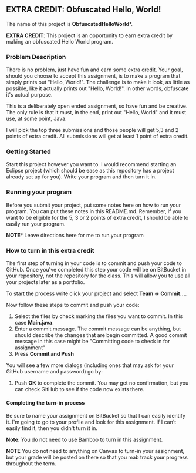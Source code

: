 ## EXTRA CREDIT: Obfuscated Hello, World!

The name of this project is **ObfuscatedHelloWorld***.

**EXTRA CREDIT**: This project is an opportunity to earn extra credit by making an obfuscated Hello World program.

### Problem Description

There is no problem, just have fun and earn some extra credit. Your goal, should you choose to accept this assignment, is to make a program that simply prints out "Hello, World!". The challenge is to make it look, as little as possible, like it actually prints out "Hello, World!". In other words, obfuscate it's actual purpose. 

This is a deliberately open ended assignment, so have fun and be creative. The only rule is that it must, in the end, print out "Hello, World" and it must use, at some point, Java.

I will pick the top three submissions and those people will get 5,3 and 2 points of extra credit. All submissions will get at least 1 point of extra credit.

### Getting Started

Start this project however you want to. I would recommend starting an Eclipse project (which should be ease as this repository has a project already set up for you). Write your program and then turn it in.

### Running your program

Before you submit your project, put some notes here on how to run your program. You can put these notes in this README.md. Remember, if you want to be eligible for the 5, 3 or 2 points of extra credit, I should be able to easily run your program. 

**NOTE*** Leave directions here for me to run your program

### How to turn in this extra credit

The first step of turning in your code is to commit and push your code to GitHub. Once you've completed this step your code will be on BitBucket in your repository, not the repository for the class. This will allow you to use all your projects later as a portfolio.

To start the process write click your project and select **Team -> Commit...**. 

Now follow these steps to commit and push your code:

1. Select the files by check marking the files you want to commit. In this case **Main.java**. 
2. Enter a commit message. The commit message can be anything, but should describe the changes that are begin committed. A good commit message in this case might be "Committing code to check in for assignment"
3. Press **Commit and Push**

You will see a few more dialogs (including ones that may ask for your GitHub username and password) go by:

1. Push **OK** to complete the commit. You may get no confirmation, but you can check GitHub to see if the code now exists there.

#### Completing the turn-in process

Be sure to name your assignment on BitBucket so that I can easily identify it. I'm going to go to your profile and look for this assignment. If I can't easily find it, then you didn't turn it in.

**Note**: You do not need to use Bamboo to turn in this assignment.


**NOTE** You do not need to anything on Canvas to turn-in your assignment, but your grade will be posted on there so that you mab track your progress throughout the term.
